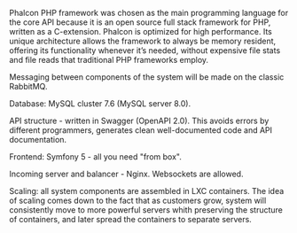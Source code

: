 Phalcon PHP framework was chosen as the main programming language for the core API because it is an open source full stack framework for PHP, written as a C-extension. Phalcon is optimized for high performance. Its unique architecture allows the framework to always be memory resident, offering its functionality whenever it’s needed, without expensive file stats and file reads that traditional PHP frameworks employ.

Messaging between components of the system will be made on the classic RabbitMQ.

Database: MySQL cluster 7.6 (MySQL server 8.0).

API structure - written in Swagger (OpenAPI 2.0). This avoids errors by different programmers, generates clean well-documented code and API documentation.

Frontend: Symfony 5 - all you need "from box".

Incoming server and balancer - Nginx. Websockets are allowed.

Scaling: all system components are assembled in LXC containers. The idea of ​​scaling comes down to the fact that as customers grow, system will consistently move to more powerful servers whith preserving the structure of containers, and later spread the containers to separate servers.